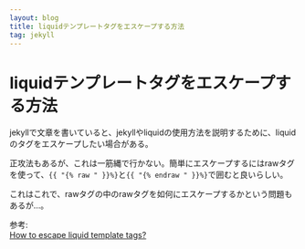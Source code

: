 ```yaml
---
layout: blog
title: liquidテンプレートタグをエスケープする方法
tag: jekyll
---
```


# liquidテンプレートタグをエスケープする方法

jekyllで文章を書いていると、jekyllやliquidの使用方法を説明するために、liquidのタグをエスケープしたい場合がある。

正攻法もあるが、これは一筋縄で行かない。簡単にエスケープするにはrawタグを使って、`{{ "{% raw " }}%}`と`{{ "{% endraw " }}%}`で囲むと良いらしい。

これはこれで、rawタグの中のrawタグを如何にエスケープするかという問題もあるが…。

参考:  
[How to escape liquid template tags?](http://stackoverflow.com/questions/3426182/how-to-escape-liquid-template-tags)
